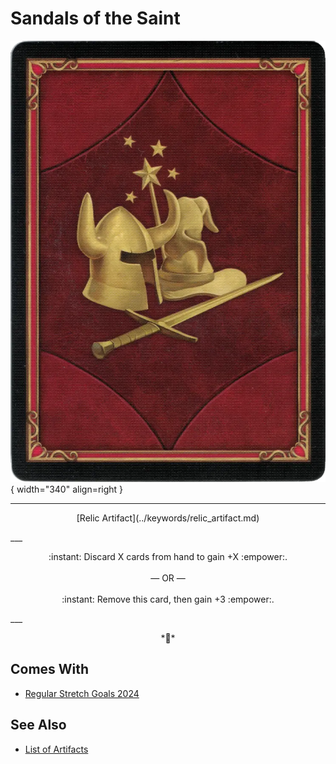 # Sandals of the Saint

![Sandals of the Saint](../assets/player-deck-back.webp){ width="340" align=right }
___
<p style="text-align: center;" markdown>[Relic Artifact](../keywords/relic_artifact.md)</p>
___
<p style="text-align: center;" markdown>:instant: Discard X cards from hand to gain +X :empower:.<br><br>— OR —<br><br>:instant: Remove this card, then gain +3 :empower:.</p>
___
<p style="text-align: center;" markdown>*🚧*</p>


## Comes With

- [Regular Stretch Goals 2024](../content/regular_stretch_goals.md)


## See Also


- [List of Artifacts](index.md)
